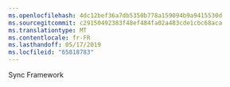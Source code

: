 ```yaml
---
ms.openlocfilehash: 4dc12bef36a7db5350b778a159094b9a9415530d
ms.sourcegitcommit: c29150492383f48ef484fa02a483cde1cbc68aca
ms.translationtype: MT
ms.contentlocale: fr-FR
ms.lasthandoff: 05/17/2019
ms.locfileid: "65818783"
---
```

Sync Framework
